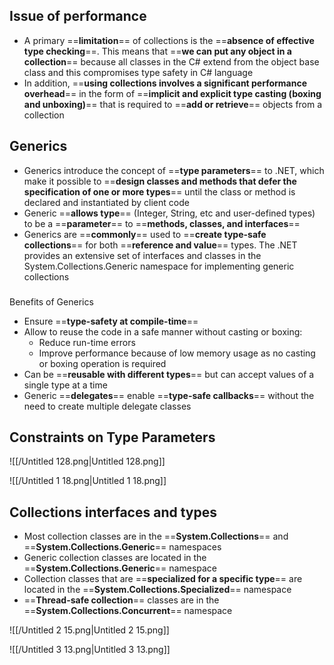 ## Issue of performance

- A primary ==**limitation**== of collections is the ==**absence of effective type checking**==. This means that ==**we can put any object in a collection**== because all classes in the C# extend from the object base class and this compromises type safety in C# language
- In addition, ==**using collections involves a significant performance overhead**== in the form of ==**implicit and explicit type casting (boxing and unboxing)**== that is required to ==**add or retrieve**== objects from a collection

  

## Generics

- Generics introduce the concept of ==**type parameters**== to .NET, which make it possible to ==**design classes and methods that defer the specification of one or more types**== until the class or method is declared and instantiated by client code
- Generic ==**allows type**== (Integer, String, etc and user-defined types) to be a ==**parameter**== to ==**methods, classes, and interfaces**==
- Generics are ==**commonly**== used to ==**create type-safe collections**== for both ==**reference and value**== types. The .NET provides an extensive set of interfaces and classes in the System.Collections.Generic namespace for implementing generic collections

###   
Benefits of Generics  

- Ensure ==**type-safety at compile-time**==
- Allow to reuse the code in a safe manner without casting or boxing:
    - Reduce run-time errors
    - Improve performance because of low memory usage as no casting or boxing operation is required
- Can be ==**reusable with different types**== but can accept values of a single type at a time
- Generic ==**delegates**== enable ==**type-safe callbacks**== without the need to create multiple delegate classes

  

## **Constraints on Type Parameters**

![[/Untitled 128.png|Untitled 128.png]]

![[/Untitled 1 18.png|Untitled 1 18.png]]

  

## Collections interfaces and types

- Most collection classes are in the ==**System.Collections**== and ==**System.Collections.Generic**== namespaces
- Generic collection classes are located in the ==**System.Collections.Generic**== namespace
- Collection classes that are ==**specialized for a specific type**== are located in the ==**System.Collections.Specialized**== namespace
- ==**Thread-safe collection**== classes are in the ==**System.Collections.Concurrent**== namespace

![[/Untitled 2 15.png|Untitled 2 15.png]]

![[/Untitled 3 13.png|Untitled 3 13.png]]